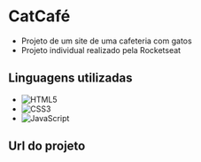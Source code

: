 # CatCafé

- Projeto de um site de uma cafeteria com gatos
- Projeto individual realizado pela Rocketseat

## Linguagens utilizadas
- ![HTML5](https://img.shields.io/badge/HTML5-E34F26?style=for-the-badge&logo=html5&logoColor=white)
- ![CSS3](https://img.shields.io/badge/CSS3-1572B6?style=for-the-badge&logo=css3&logoColor=white)
- ![JavaScript](https://img.shields.io/badge/JavaScript-323330?style=for-the-badge&logo=javascript&logoColor=F7DF1E)

## Url do projeto 

<a href="https://aninhabort.github.io/catcafe/">
